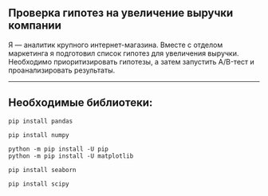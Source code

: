## Проверка гипотез на увеличение выручки компании

Я — аналитик крупного интернет-магазина. Вместе с отделом маркетинга я подготовил список гипотез для увеличения выручки.
Необходимо приоритизировать гипотезы, а затем запустить A/B-тест и проанализировать результаты.

***

## Необходимые библиотеки:
```
pip install pandas

pip install numpy

python -m pip install -U pip
python -m pip install -U matplotlib

pip install seaborn

pip install scipy
```
